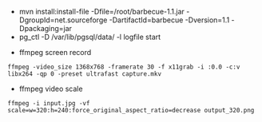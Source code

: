 + mvn install:install-file -Dfile=/root/barbecue-1.1.jar -DgroupId=net.sourceforge -DartifactId=barbecue -Dversion=1.1 -Dpackaging=jar
+ pg_ctl -D /var/lib/pgsql/data/ -l logfile start


* ffmpeg screen record

```
ffmpeg -video_size 1368x768 -framerate 30 -f x11grab -i :0.0 -c:v libx264 -qp 0 -preset ultrafast capture.mkv
```

* ffmpeg video scale

```
ffmpeg -i input.jpg -vf scale=w=320:h=240:force_original_aspect_ratio=decrease output_320.png
```
